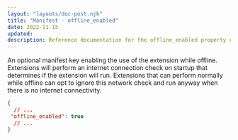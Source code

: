 ```yaml
---
layout: "layouts/doc-post.njk"
title: "Manifest - offline_enabled"
date: 2022-11-15
updated: 
description: Reference documentation for the offline_enabled property of manifest.json.
---
```


An optional manifest key enabling the use of the extension while offline. Extensions will perform an internet connection check on startup that determines if the extension will run. Extensions that can perform normally while offline can opt to ignore this network check and run anyway when there is no internet connectivity. 

```json
{
  // ...
 "offline_enabled": true
  // ...
}
```